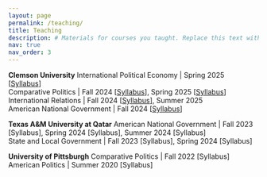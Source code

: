 ```yaml
---
layout: page
permalink: /teaching/
title: Teaching
description: # Materials for courses you taught. Replace this text with your description.
nav: true
nav_order: 3
---
```


**Clemson University** 
International Political Economy | Spring 2025 [<a href="https://www.dropbox.com/scl/fi/x0ajgyg9whst91fd8rtbj/IPE_Syllabus_Spring2025.pdf?rlkey=4sslerdlls42fg711ro3dvdi5&e=1&st=ok4axeum&dl=0">Syllabus</a>]  
Comparative Politics | Fall 2024 [<a href="[xxxxxxxxxxx](https://www.dropbox.com/scl/fi/7nldnzd0om5bw3ask1hcf/CompPol_Fall24_Honeker_Syllabus.pdf?rlkey=wwf9c9atotc06wxhvm3dlf9h0&e=1&st=bycf74zp&dl=0)">Syllabus</a>], Spring 2025 [<a href="[xxxxxxxxxxx](https://www.dropbox.com/scl/fi/r2rekrnh8xxxs2jbo1w2p/CompPol_Syllabus_Spring25_Sec1-3.pdf?rlkey=251ug37qsp0ncv5kx3442340n&e=1&st=6yw60ynn&dl=0)">Syllabus</a>]   
International Relations | Fall 2024 [<a href="[xxxxxxxxxxx](https://www.dropbox.com/scl/fi/z2n20lqkgwwkmr0po8uy4/IR_Fall24_Honeker_Syllabus.pdf?rlkey=ho1qdm73xvek5rtziv3v5r98g&e=1&st=220wjab0&dl=0)">Syllabus</a>], Summer 2025   
American National Government | Fall 2024 [<a href="[xxxxxxxxxxx](https://www.dropbox.com/scl/fi/mi6un10mlbbd44t8ol5fp/AmNatGov_Fall24_Honeker_Syllabus.pdf?rlkey=vt4lzs3mfu5igsxq5z8v946o9&e=1&st=76zbapjw&dl=0)">Syllabus</a>] 

**Texas A&M University at Qatar** 
American National Government | Fall 2023 [Syllabus], Spring 2024 [Syllabus], Summer 2024 [Syllabus]   
State and Local Government | Fall 2023 [Syllabus], Spring 2024 [Syllabus]     

**University of Pittsburgh** 
Comparative Politics | Fall 2022 [Syllabus]  
American Politics | Summer 2020 [Syllabus]     
  
